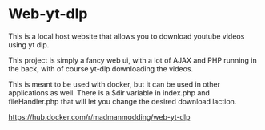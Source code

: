 # Web-yt-dlp
This is a local host website that allows you to download youtube videos using yt dlp.

This project is simply a fancy web ui, with a lot of AJAX and PHP running in the back, with of course yt-dlp downloading the videos.

This is meant to be used with docker, but it can be used in other applications as well.
There is a $dir variable in index.php and fileHandler.php that will let you change the desired download laction.

https://hub.docker.com/r/madmanmodding/web-yt-dlp
